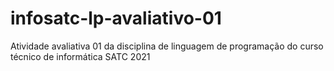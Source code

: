 #  infosatc-lp-avaliativo-01
 Atividade avaliativa 01 da disciplina de linguagem de programação do curso técnico de informática SATC 2021
